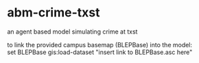# abm-crime-txst
an agent based model simulating crime at txst


to link the provided campus basemap (BLEPBase) into the model:  
set BLEPBase gis:load-dataset "insert link to BLEPBase.asc here"
